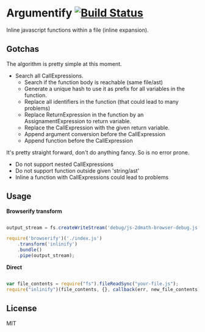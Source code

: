 # Argumentify [![Build Status](https://secure.travis-ci.org/llafuente/argumentify.png?branch=master)](http://travis-ci.org/llafuente/argumentify)

Inline javascript functions within a file (inline expansion).


## Gotchas

The algorithm is pretty simple at this moment.
* Search all CallExpressions.
  * Search if the function body is reachable (same file/ast)
  * Generate a unique hash to use it as prefix for all variables in the function.
  * Replace all identifiers in the function (that could lead to many problems)
  * Replace ReturnExpression in the function by an AssignamentExpression to return variable.
  * Replace the CallExpression with the given return variable.
  * Append argument conversion before the CallExpression
  * Append function before the CallExpression

It's pretty straight forward, don't do anything fancy. So is no error prone.

* Do not support nested CallExpressions
* Do not support function outside given 'string/ast'
* Inline a function with CallExpressions could lead to problems


## Usage

**Browserify transform**

```js

output_stream = fs.createWriteStream('debug/js-2dmath-browser-debug.js');

require('browserify')('./index.js')
    .transform('inlinify')
    .bundle()
    .pipe(output_stream);

```

**Direct**

```js

var file_contents = require("fs").fileReadSync("your-file.js");
require("inlinify")(file_contents, {}, callback(err, new_file_contents));

```


## License

MIT